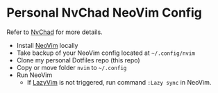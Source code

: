 # Personal NvChad NeoVim Config

Refer to [NvChad](https://nvchad.com/config/) for more details.

- Install [NeoVim](https://neovim.io/) locally
- Take backup of your NeoVim config located at `~/.config/nvim`
- Clone my personal Dotfiles repo (this repo)
- Copy or move folder `nvim` to `~/.config`
- Run NeoVim
  - If [LazyVim](https://www.lazyvim.org/) is not triggered, run command `:Lazy sync` in NeoVim.


